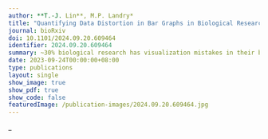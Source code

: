 ```yaml
---
author: **T.-J. Lin**, M.P. Landry*
title: "Quantifying Data Distortion in Bar Graphs in Biological Research"
journal: bioRxiv
doi: 10.1101/2024.09.20.609464
identifier: 2024.09.20.609464
summary: ~30% biological research has visualization mistakes in their bar graphs
date: 2023-09-24T00:00:00+08:00
type: publications
layout: single
show_image: true
show_pdf: true
show_code: false
featuredImage: /publication-images/2024.09.20.609464.jpg
---
```


_